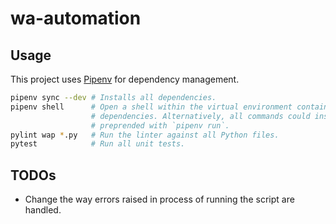 # wa-automation

## Usage

This project uses [Pipenv](https://pipenv.kennethreitz.org/en/latest/) for
dependency management.

```sh
pipenv sync --dev # Installs all dependencies.
pipenv shell      # Open a shell within the virtual environment containing the
                  # dependencies. Alternatively, all commands could instead be
                  # preprended with `pipenv run`.
pylint wap *.py   # Run the linter against all Python files.
pytest            # Run all unit tests.
```

## TODOs

* Change the way errors raised in process of running the script are handled.
